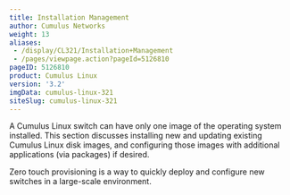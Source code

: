 ```yaml
---
title: Installation Management
author: Cumulus Networks
weight: 13
aliases:
 - /display/CL321/Installation+Management
 - /pages/viewpage.action?pageId=5126810
pageID: 5126810
product: Cumulus Linux
version: '3.2'
imgData: cumulus-linux-321
siteSlug: cumulus-linux-321
---
```

A Cumulus Linux switch can have only one image of the operating system
installed. This section discusses installing new and updating existing
Cumulus Linux disk images, and configuring those images with additional
applications (via packages) if desired.

Zero touch provisioning is a way to quickly deploy and configure new
switches in a large-scale environment.

<article id="html-search-results" class="ht-content" style="display: none;">

</article>

<footer id="ht-footer">

</footer>
